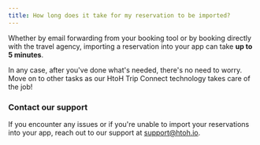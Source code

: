 ```yaml
---
title: How long does it take for my reservation to be imported?
---
```


Whether by email forwarding from your booking tool or by booking directly with the travel agency, importing a reservation into your app can take **up to 5 minutes**.

In any case, after you've done what's needed, there's no need to worry. Move on to other tasks as our HtoH Trip Connect technology takes care of the job!

### Contact our support

If you encounter any issues or if you're unable to import your reservations into your app, reach out to our support at [support@htoh.io](mailto:support@htoh.io).